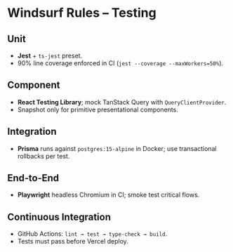 # Windsurf Rules – Testing

## Unit
- **Jest** + `ts-jest` preset.
- 90% line coverage enforced in CI (`jest --coverage --maxWorkers=50%`).

## Component
- **React Testing Library**; mock TanStack Query with `QueryClientProvider`.
- Snapshot only for primitive presentational components.

## Integration
- **Prisma** runs against `postgres:15-alpine` in Docker; use transactional rollbacks per test.

## End‑to‑End
- **Playwright** headless Chromium in CI; smoke test critical flows.

## Continuous Integration
- GitHub Actions: `lint → test → type‑check → build`.
- Tests must pass before Vercel deploy.

